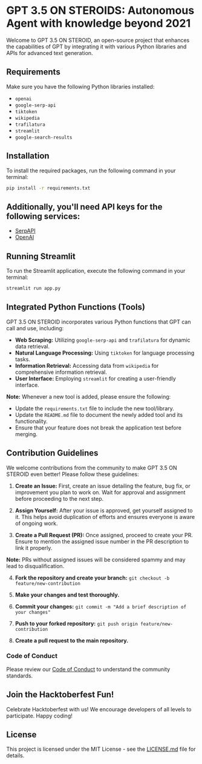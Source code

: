 # GPT 3.5 ON STEROIDS: Autonomous Agent with knowledge beyond 2021

Welcome to GPT 3.5 ON STEROID, an open-source project that enhances the capabilities of GPT by integrating it with various Python libraries and APIs for advanced text generation.

## Requirements

Make sure you have the following Python libraries installed:
- `openai`
- `google-serp-api`
- `tiktoken`
- `wikipedia`
- `trafilatura`
- `streamlit`
- `google-search-results`
## Installation

To install the required packages, run the following command in your terminal:

```bash
pip install -r requirements.txt
```

## Additionally, you'll need API keys for the following services:
- [SerpAPI](https://serpapi.com/)
- [OpenAI](https://openai.com/)

## Running Streamlit

To run the Streamlit application, execute the following command in your terminal:

```bash
streamlit run app.py
```

## Integrated Python Functions (Tools)

GPT 3.5 ON STEROID incorporates various Python functions that GPT can call and use, including:

- **Web Scraping:** Utilizing `google-serp-api` and `trafilatura` for dynamic data retrieval.
- **Natural Language Processing:** Using `tiktoken` for language processing tasks.
- **Information Retrieval:** Accessing data from `wikipedia` for comprehensive information retrieval.
- **User Interface:** Employing `streamlit` for creating a user-friendly interface.

**Note:** Whenever a new tool is added, please ensure the following:
- Update the `requirements.txt` file to include the new tool/library.
- Update the `README.md` file to document the newly added tool and its functionality.
- Ensure that your feature does not break the application test before merging.

## Contribution Guidelines

We welcome contributions from the community to make GPT 3.5 ON STEROID even better! Please follow these guidelines:

1. **Create an Issue:** First, create an issue detailing the feature, bug fix, or improvement you plan to work on. Wait for approval and assignment before proceeding to the next step.

2. **Assign Yourself:** After your issue is approved, get yourself assigned to it. This helps avoid duplication of efforts and ensures everyone is aware of ongoing work.

3. **Create a Pull Request (PR):** Once assigned, proceed to create your PR. Ensure to mention the assigned issue number in the PR description to link it properly.

**Note:** PRs without assigned issues will be considered spammy and may lead to disqualification.

4. **Fork the repository and create your branch:** `git checkout -b feature/new-contribution`
    
5. **Make your changes and test thoroughly.**
   
6. **Commit your changes:** `git commit -m "Add a brief description of your changes"`
   
7. **Push to your forked repository:** `git push origin feature/new-contribution`
    
8. **Create a pull request to the main repository.**

### Code of Conduct

Please review our [Code of Conduct](CODE_OF_CONDUCT.md) to understand the community standards.

## Join the Hacktoberfest Fun!

Celebrate Hacktoberfest with us! We encourage developers of all levels to participate. Happy coding!

## License

This project is licensed under the MIT License - see the [LICENSE.md](https://github.com/programmingninjas/GPT-3.5-ON-STEROIDS/blob/main/LICENSE) file for details.
